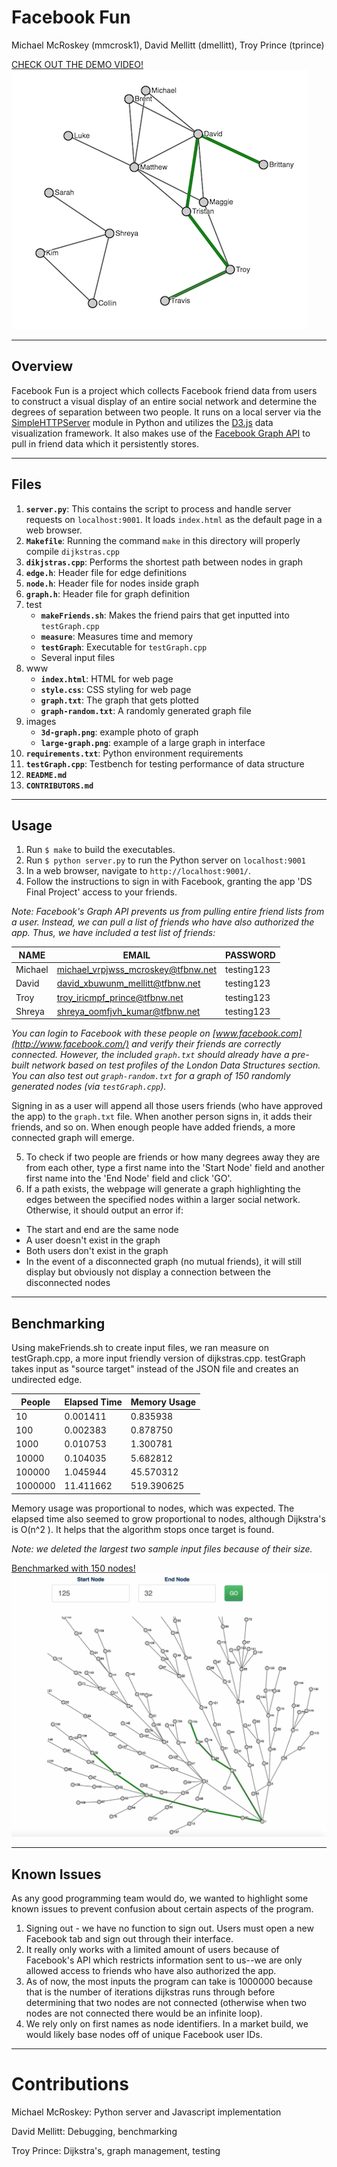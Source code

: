 # Facebook Fun
Michael McRoskey (mmcrosk1), David Mellitt (dmellitt), Troy Prince (tprince)

[CHECK OUT THE DEMO VIDEO!](https://www.youtube.com/watch?v=GIUmYVA717M)
![](images/3d-graph.png)

----
## Overview
Facebook Fun is a project which collects Facebook friend data from users to construct a visual display of an entire social network and determine the degrees of separation between two people. It runs on a local server via the [SimpleHTTPServer](https://docs.python.org/2/library/simplehttpserver.html) module in Python and utilizes the [D3.js](https://d3js.org/) data visualization framework. It also makes use of the [Facebook Graph API](https://developers.facebook.com/docs/graph-api) to pull in friend data which it persistently stores.

----
## Files
1. **`server.py`**: This contains the script to process and handle server requests on `localhost:9001`. It loads `index.html` as the default page in a web browser.
2. **`Makefile`**: Running the command `make` in this directory will properly compile `dijkstras.cpp`
3. **`dikjstras.cpp`**: Performs the shortest path between nodes in graph 
4. **`edge.h`**: Header file for edge definitions
5. **`node.h`**: Header file for nodes inside graph
6. **`graph.h`**: Header file for graph definition
7. test
	* **`makeFriends.sh`**: Makes the friend pairs that get inputted into `testGraph.cpp`
	* **`measure`**: Measures time and memory
	* **`testGraph`**: Executable for `testGraph.cpp`
	* Several input files
8. www
	* **`index.html`**: HTML for web page
	* **`style.css`**: CSS styling for web page
	* **`graph.txt`**: The graph that gets plotted
	* **`graph-random.txt`**: A randomly generated graph file
9. images
    * **`3d-graph.png`**: example photo of graph
	* **`large-graph.png`**: example of a large graph in interface
10. **`requirements.txt`**: Python environment requirements
11. **`testGraph.cpp`**: Testbench for testing performance of data structure
12. **`README.md`**
13. **`CONTRIBUTORS.md`**

----
## Usage
1. Run `$ make` to build the executables.
2. Run `$ python server.py` to run the Python server on `localhost:9001`
3. In a web browser, navigate to `http://localhost:9001/`.
4. Follow the instructions to sign in with Facebook, granting the app 'DS Final Project' access to your friends.

*Note: Facebook's Graph API prevents us from pulling entire friend lists from a user. Instead, we can pull a list of friends who have also authorized the app. Thus, we have included a test list of friends:*

| NAME     | EMAIL                                | PASSWORD    |
|----------|--------------------------------------|-------------|
| Michael  | michael_vrpjwss_mcroskey@tfbnw.net   | testing123  |
| David    | david_xbuwunm_mellitt@tfbnw.net      | testing123  |
| Troy     | troy_iricmpf_prince@tfbnw.net        | testing123  |
| Shreya   | shreya_oomfjvh_kumar@tfbnw.net       | testing123  |

*You can login to Facebook with these people on [www.facebook.com](http://www.facebook.com/) and verify their friends are correctly connected. However, the included `graph.txt` should already have a pre-built network based on test profiles of the London Data Structures section. You can also test out `graph-random.txt` for a graph of 150 randomly generated nodes (via `testGraph.cpp`).*

Signing in as a user will append all those users friends (who have approved the app) to the `graph.txt` file. When another person signs in, it adds their friends, and so on. When enough people have added friends, a more connected graph will emerge.

5. To check if two people are friends or how many degrees away they are from each other, type a first name into the 'Start Node' field and another first name into the 'End Node' field and click 'GO'.
6. If a path exists, the webpage will generate a graph highlighting the edges between the specified nodes within a larger social network. Otherwise, it should output an error if:

- The start and end are the same node
- A user doesn't exist in the graph
- Both users don't exist in the graph
- In the event of a disconnected graph (no mutual friends), it will still display but obviously not display a connection between the disconnected nodes

----
## Benchmarking

Using makeFriends.sh to create input files, we ran measure on testGraph.cpp, a more input friendly version of dijkstras.cpp. testGraph takes input as "source target" instead of the JSON file and creates an undirected edge.

| People        | Elapsed Time   | Memory Usage     |
|---------------|----------------|------------------|
| 10            |  0.001411      |   0.835938       |
| 100           |  0.002383      |   0.878750       |
| 1000          |  0.010753      |   1.300781       |
| 10000         |  0.104035      |   5.682812       |
| 100000        |  1.045944      |  45.570312       |
| 1000000       | 11.411662      | 519.390625       |

Memory usage was proportional to nodes, which was expected. The elapsed time also seemed to grow proportional to nodes, although Dijkstra's is O(n^2 ). It helps that the algorithm stops once target is found.

*Note: we deleted the largest two sample input files because of their size.*

[Benchmarked with 150 nodes!](http://imgur.com/a/jaZyP)
![](images/large-graph.jpg)

----
## Known Issues
As any good programming team would do, we wanted to highlight some known issues to prevent confusion about certain aspects of the program.

1. Signing out - we have no function to sign out. Users must open a new Facebook tab and sign out through their interface.
2. It really only works with a limited amount of users because of Facebook's API which restricts information sent to us--we are only allowed access to friends who have also authorized the app.
3. As of now, the most inputs the program can take is 1000000 because that is the number of iterations dijkstras runs through before determining that two nodes are not connected (otherwise when two nodes are not connected there would be an infinite loop). 
4. We rely only on first names as node identifiers. In a market build, we would likely base nodes off of unique Facebook user IDs.

----

Contributions
=============

Michael McRoskey: Python server and Javascript implementation

David Mellitt: Debugging, benchmarking

Troy Prince: Dijkstra's, graph management, testing
